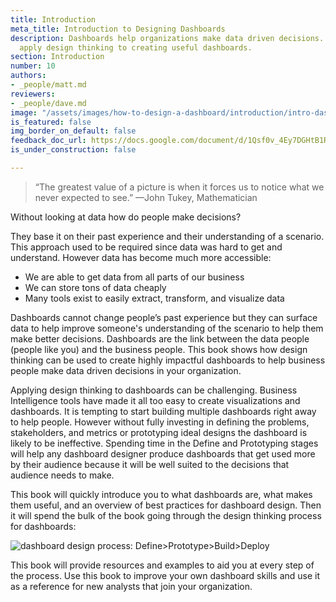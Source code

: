 ```yaml
---
title: Introduction
meta_title: Introduction to Designing Dashboards
description: Dashboards help organizations make data driven decisions. Learn how to
  apply design thinking to creating useful dashboards.
section: Introduction
number: 10
authors:
- _people/matt.md
reviewers:
- _people/dave.md
image: "/assets/images/how-to-design-a-dashboard/introduction/intro-dash-1.jpg"
is_featured: false
img_border_on_default: false
feedback_doc_url: https://docs.google.com/document/d/1Qsf0v_4Ey7DGHtB1RiXQKdHwmZgA3IYcRLITyW5iy24/edit?usp=sharing
is_under_construction: false

---
```

> “The greatest value of a picture is when it forces us to notice what we never expected to see.”
> —John Tukey, Mathematician

Without looking at data how do people make decisions?

They base it on their past experience and their understanding of a scenario. This approach used to be required since data was hard to get and understand. However data has become much more accessible:

* We are able to get data from all parts of our business
* We can store tons of data cheaply
* Many tools exist to easily extract, transform, and visualize data

Dashboards cannot change people’s past experience but they can surface data to help improve someone's understanding of the scenario to help them make better decisions. Dashboards are the link between the data people (people like you) and the business people. This book shows how design thinking can be used to create highly impactful dashboards to help business people make data driven decisions in your organization.

Applying design thinking to dashboards can be challenging. Business Intelligence tools have made it all too easy to create visualizations and dashboards. It is tempting to start building multiple dashboards right away to help people. However without fully investing in defining the problems, stakeholders, and metrics or prototyping ideal designs the dashboard is likely to be ineffective. Spending time in the Define and Prototyping stages will help any dashboard designer produce dashboards that get used more by their audience because it will be well suited to the decisions that audience needs to make.

This book will quickly introduce you to what dashboards are, what makes them useful, and an overview of best practices for dashboard design. Then it will spend the bulk of the book going through the design thinking process for dashboards:

![dashboard design process: Define>Prototype>Build>Deploy](/assets/images/how-to-design-a-dashboard/introduction/intro-dash-1.jpg)

This book will provide resources and examples to aid you at every step of the process. Use this book to improve your own dashboard skills and use it as a reference for new analysts that join your organization.